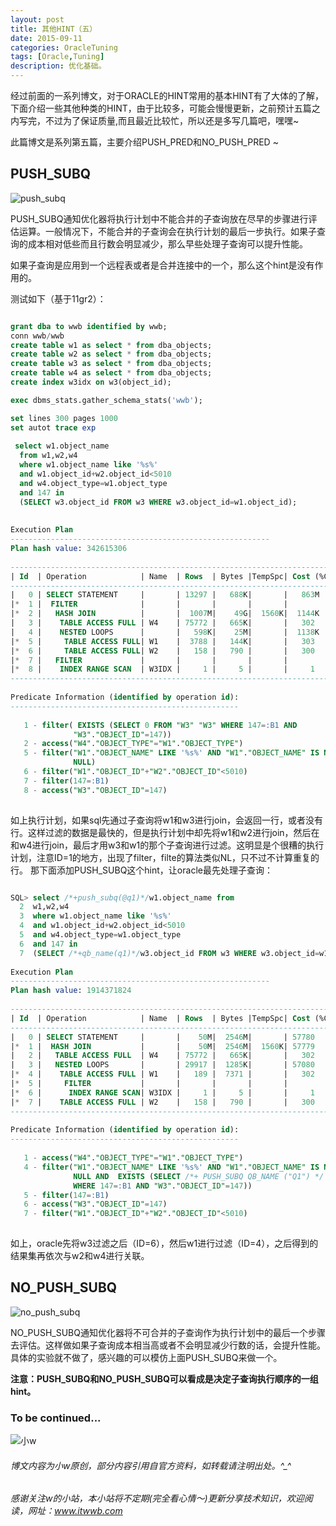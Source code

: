 ```yaml
---
layout: post
title: 其他HINT（五）
date: 2015-09-11
categories: OracleTuning
tags: [Oracle,Tuning]
description: 优化基础。
---
```


经过前面的一系列博文，对于ORACLE的HINT常用的基本HINT有了大体的了解，下面介绍一些其他种类的HINT，由于比较多，可能会慢慢更新，之前预计五篇之内写完，不过为了保证质量,而且最近比较忙，所以还是多写几篇吧，嘿嘿~

此篇博文是系列第五篇，主要介绍PUSH_PRED和NO_PUSH_PRED ~


## PUSH_SUBQ 

![push_subq](https://docs.oracle.com/cd/E11882_01/server.112/e41084/img/push_subq_hint.gif)

PUSH_SUBQ通知优化器将执行计划中不能合并的子查询放在尽早的步骤进行评估运算。一般情况下，不能合并的子查询会在执行计划的最后一步执行。如果子查询的成本相对低些而且行数会明显减少，那么早些处理子查询可以提升性能。

如果子查询是应用到一个远程表或者是合并连接中的一个，那么这个hint是没有作用的。

测试如下（基于11gr2）：

```sql

grant dba to wwb identified by wwb;
conn wwb/wwb
create table w1 as select * from dba_objects;
create table w2 as select * from dba_objects;
create table w3 as select * from dba_objects;
create table w4 as select * from dba_objects;
create index w3idx on w3(object_id);

exec dbms_stats.gather_schema_stats('wwb');

set lines 300 pages 1000
set autot trace exp
 
 select w1.object_name 
  from w1,w2,w4
  where w1.object_name like '%s%'
  and w1.object_id+w2.object_id<5010
  and w4.object_type=w1.object_type
  and 147 in
  (SELECT w3.object_id FROM w3 WHERE w3.object_id=w1.object_id);
 
 
Execution Plan
----------------------------------------------------------
Plan hash value: 342615306
 
--------------------------------------------------------------------------------------
| Id  | Operation            | Name  | Rows  | Bytes |TempSpc| Cost (%CPU)| Time     |
--------------------------------------------------------------------------------------
|   0 | SELECT STATEMENT     |       | 13297 |   688K|       |   863M  (1)|999:59:59 |
|*  1 |  FILTER              |       |       |       |       |            |          |
|*  2 |   HASH JOIN          |       |  1007M|    49G|  1560K|  1144K  (1)| 03:49:00 |
|   3 |    TABLE ACCESS FULL | W4    | 75772 |   665K|       |   302   (1)| 00:00:04 |
|   4 |    NESTED LOOPS      |       |   598K|    25M|       |  1138K  (1)| 03:47:39 |
|*  5 |     TABLE ACCESS FULL| W1    |  3788 |   144K|       |   303   (1)| 00:00:04 |
|*  6 |     TABLE ACCESS FULL| W2    |   158 |   790 |       |   300   (1)| 00:00:04 |
|*  7 |   FILTER             |       |       |       |       |            |          |
|*  8 |    INDEX RANGE SCAN  | W3IDX |     1 |     5 |       |     1   (0)| 00:00:01 |
--------------------------------------------------------------------------------------
 
Predicate Information (identified by operation id):
---------------------------------------------------
 
   1 - filter( EXISTS (SELECT 0 FROM "W3" "W3" WHERE 147=:B1 AND
              "W3"."OBJECT_ID"=147))
   2 - access("W4"."OBJECT_TYPE"="W1"."OBJECT_TYPE")
   5 - filter("W1"."OBJECT_NAME" LIKE '%s%' AND "W1"."OBJECT_NAME" IS NOT
              NULL)
   6 - filter("W1"."OBJECT_ID"+"W2"."OBJECT_ID"<5010)
   7 - filter(147=:B1)
   8 - access("W3"."OBJECT_ID"=147)
   
```   
   
如上执行计划，如果sql先通过子查询将w1和w3进行join，会返回一行，或者没有行。这样过滤的数据是最快的，但是执行计划中却先将w1和w2进行join，然后在和w4进行join，最后才用w3和w1的那个子查询进行过滤。这明显是个很糟的执行计划，注意ID=1的地方，出现了filter，filte的算法类似NL，只不过不计算重复的行。
那下面添加PUSH_SUBQ这个hint，让oracle最先处理子查询：

```sql

SQL> select /*+push_subq(@q1)*/w1.object_name from
  2  w1,w2,w4
  3  where w1.object_name like '%s%'
  4  and w1.object_id+w2.object_id<5010
  5  and w4.object_type=w1.object_type
  6  and 147 in
  7  (SELECT /*+qb_name(q1)*/w3.object_id FROM w3 WHERE w3.object_id=w1.object_id);
 
Execution Plan
----------------------------------------------------------
Plan hash value: 1914371824
 
--------------------------------------------------------------------------------------
| Id  | Operation            | Name  | Rows  | Bytes |TempSpc| Cost (%CPU)| Time     |
--------------------------------------------------------------------------------------
|   0 | SELECT STATEMENT     |       |    50M|  2546M|       | 57780   (1)| 00:11:34 |
|*  1 |  HASH JOIN           |       |    50M|  2546M|  1560K| 57779   (1)| 00:11:34 |
|   2 |   TABLE ACCESS FULL  | W4    | 75772 |   665K|       |   302   (1)| 00:00:04 |
|   3 |   NESTED LOOPS       |       | 29917 |  1285K|       | 57080   (1)| 00:11:25 |
|*  4 |    TABLE ACCESS FULL | W1    |   189 |  7371 |       |   302   (1)| 00:00:04 |
|*  5 |     FILTER           |       |       |       |       |            |          |
|*  6 |      INDEX RANGE SCAN| W3IDX |     1 |     5 |       |     1   (0)| 00:00:01 |
|*  7 |    TABLE ACCESS FULL | W2    |   158 |   790 |       |   300   (1)| 00:00:04 |
--------------------------------------------------------------------------------------
 
Predicate Information (identified by operation id):
---------------------------------------------------
 
   1 - access("W4"."OBJECT_TYPE"="W1"."OBJECT_TYPE")
   4 - filter("W1"."OBJECT_NAME" LIKE '%s%' AND "W1"."OBJECT_NAME" IS NOT
              NULL AND  EXISTS (SELECT /*+ PUSH_SUBQ QB_NAME ("Q1") */ 0 FROM "W3" "W3"
              WHERE 147=:B1 AND "W3"."OBJECT_ID"=147))
   5 - filter(147=:B1)
   6 - access("W3"."OBJECT_ID"=147)
   7 - filter("W1"."OBJECT_ID"+"W2"."OBJECT_ID"<5010)
   
```
   
如上，oracle先将w3过滤之后（ID=6），然后w1进行过滤（ID=4），之后得到的结果集再依次与w2和w4进行关联。


## NO_PUSH_SUBQ 

![no_push_subq](https://docs.oracle.com/cd/E11882_01/server.112/e41084/img/no_push_subq_hint.gif)

NO_PUSH_SUBQ通知优化器将不可合并的子查询作为执行计划中的最后一个步骤去评估。这样做如果子查询成本相当高或者不会明显减少行数的话，会提升性能。
具体的实验就不做了，感兴趣的可以模仿上面PUSH_SUBQ来做一个。

**注意：PUSH_SUBQ和NO_PUSH_SUBQ可以看成是决定子查询执行顺序的一组hint。**



### To be continued...


![小w](https://wx2.sinaimg.cn/mw1024/891ecf4fly1fr361nvrcnj207w07sad7.jpg)

###### 博文内容为小w原创，部分内容引用自官方资料，如转载请注明出处。^_^

###### 感谢关注w的小站，本小站将不定期(完全看心情～)更新分享技术知识，欢迎阅读，网址：www.itwwb.com



